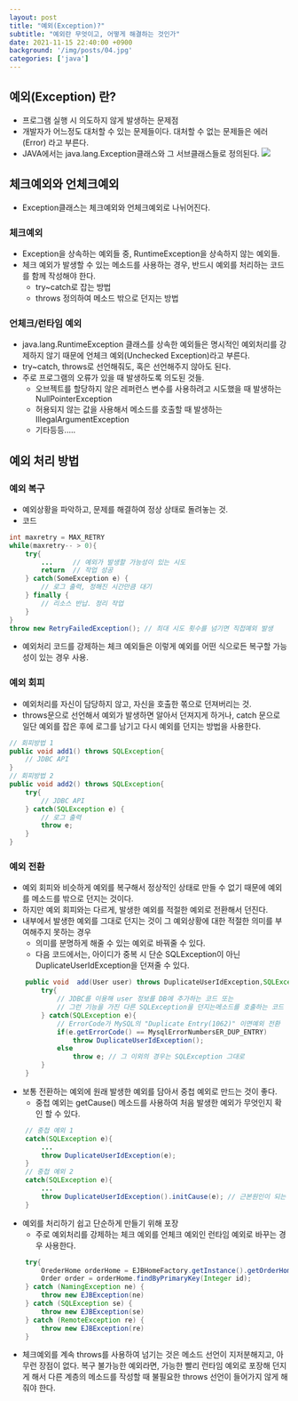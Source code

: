 ```yaml
---
layout: post
title: "예외(Exception)?"
subtitle: "예외란 무엇이고, 어떻게 해결하는 것인가"
date: 2021-11-15 22:40:00 +0900
background: '/img/posts/04.jpg'
categories: ['java']
---
```


## 예외(Exception) 란?
- 프로그램 실행 시 의도하지 않게 발생하는 문제점
- 개발자가 어느정도 대처할 수 있는 문제들이다. 대처할 수 없는 문제들은 에러(Error) 라고 부른다.
- JAVA에서는 java.lang.Exception클래스와 그 서브클래스들로 정의된다.
![](https://images.velog.io/images/yuyun0124/post/00b6047b-dbb7-40fd-a4c2-c0608653da60/%E1%84%8B%E1%85%A8%E1%84%8B%E1%85%AC.png)

## 체크예외와 언체크예외
- Exception클래스는 체크예외와 언체크예외로 나뉘어진다.

### 체크예외
- Exception을 상속하는 예외들 중, RuntimeException을 상속하지 않는 예외들.
- 체크 예외가 발생할 수 있는 메소드를 사용하는 경우, 반드시 예외를 처리하는 코드를 함께 작성해야 한다.
	- try~catch로 잡는 방법
	- throws 정의하여 메소드 밖으로 던지는 방법
    
### 언체크/런타임 예외
- java.lang.RuntimeException 클래스를 상속한 예외들은 명시적인 예외처리를 강제하지 않기 때문에 언체크 예외(Unchecked Exception)라고 부른다.
- try~catch, throws로 선언해줘도, 혹은 선언해주지 않아도 된다.
- 주로 프로그램의 오류가 있을 때 발생하도록 의도된 것들.
	- 오브젝트를 할당하지 않은 레퍼런스 변수를 사용하려고 시도했을 때 발생하는 NullPointerException
   	- 허용되지 않는 값을 사용해서 메소드를 호출할 때 발생하는 IllegalArgumentException
  	- 기타등등.....
    
## 예외 처리 방법
### 예외 복구
- 예외상황을 파악하고, 문제를 해결하여 정상 상태로 돌려놓는 것.
- 코드 
```JAVA
int maxretry = MAX_RETRY
while(maxretry-- > 0){
    try{
        ...		// 예외가 발생할 가능성이 있는 시도
        return	// 작업 성공
    } catch(SomeException e) {
        // 로그 출력, 정해진 시간만큼 대기
    } finally {
        // 리소스 반납. 정리 작업
    }    
}
throw new RetryFailedException(); // 최대 시도 횟수를 넘기면 직접예외 발생
```
- 예외처리 코드를 강제하는 체크 예외들은 이렇게 예외를 어떤 식으로든 복구할 가능성이 있는 경우 사용.

### 예외 회피
- 예외처리를 자신이 담당하지 않고, 자신을 호출한 쪾으로 던져버리는 것.
- throws문으로 선언해서 예외가 발생하면 알아서 던져지게 하거나, catch 문으로 일단 예외를 잡은 후에 로그를 남기고 다시 예외를 던지는 방법을 사용한다.
```JAVA
// 회피방법 1
public void add1() throws SQLException{
    // JDBC API
}
// 회피방법 2
public void add2() throws SQLException{
    try{
        // JDBC API
    } catch(SQLException e) {
        // 로그 출력
        throw e;
    }
}
```

### 예외 전환
- 예외 회피와 비슷하게 예외를 복구해서 정상적인 상태로 만들 수 없기 때문에 예외를 메소드를 밖으로 던지는 것이다.
- 하지만 예외 회피와는 다르게, 발생한 예외를 적절한 예외로 전환해서 던진다.
- 내부에서 발생한 예외를 그대로 던지는 것이 그 예외상황에 대한 적절한 의미를 부여해주지 못하는 경우
  - 의미를 분명하게 해줄 수 있는 예외로 바꿔줄 수 있다.
  - 다음 코드에서는, 아이디가 중복 시 단순 SQLException이 아닌 DuplicateUserIdException을 던져줄 수 있다.
```JAVA
    public void  add(User user) throws DuplicateUserIdException,SQLException{
        try{
            // JDBC를 이용해 user 정보를 DB에 추가하는 코드 또는
            // 그런 기능을 가진 다른 SQLException을 던지는메소드를 호출하는 코드
        } catch(SQLException e){
            // ErrorCode가 MySQL의 "Duplicate Entry(1062)" 이면예외 전환
            if(e.getErrorCode() == MysqlErrorNumbersER_DUP_ENTRY)
                throw DuplicateUserIdException();
            else
                throw e; // 그 이외의 경우는 SQLException 그대로
        }
    }
```
- 보통 전환하는 예외에 원래 발생한 예외를 담아서 중첩 예외로 만드는 것이 좋다.
  - 중첩 예외는 getCause() 메소드를 사용하여 처음 발생한 예외가 무엇인지 확인 할 수 있다. 
 
```JAVA
    // 중첩 예외 1
    catch(SQLException e){
        ...
        throw DuplicateUserIdException(e);
    }
    // 중첩 예외 2
    catch(SQLException e){
        ...
        throw DuplicateUserIdException().initCause(e); // 근본원인이 되는 메소드를 넣어준다.
    }
```
- 예외를 처리하기 쉽고 단순하게 만들기 위해 포장
	- 주로 예외처리를 강제하는 체크 예외를 언체크 예외인 런타임 예외로 바꾸는 경우 사용한다.
```JAVA
    try{
        OrederHome orderHome = EJBHomeFactory.getInstance().getOrderHome();
        Order order = orderHome.findByPrimaryKey(Integer id);
    } catch (NamingException ne) {
        throw new EJBException(ne)
    } catch (SQLException se) {
        throw new EJBException(se)
    } catch (RemoteException re) {
        throw new EJBException(re)
    } 
```
- 체크예외를 계속 throws를 사용하여 넘기는 것은 메소드 선언이 지저분해지고, 아무런 장점이 없다. 복구 불가능한 예외라면, 가능한 빨리 런타임 예외로 포장해 던지게 해서 다른 계층의 메소드를 작성할 때 불필요한 throws 선언이 들어가지 않게 해 줘야 한다.


   	